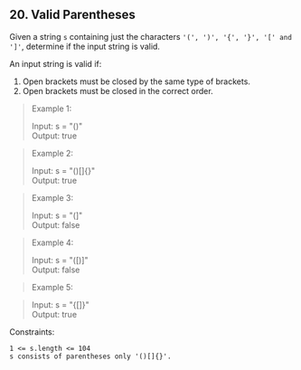 ## 20. Valid Parentheses
Given a string `s` containing just the characters `'(', ')', '{', '}', '[' and ']'`, determine if the input string is valid.

An input string is valid if:
1. Open brackets must be closed by the same type of brackets.
2. Open brackets must be closed in the correct order.


>Example 1:
>
>Input: s = "()"\
>Output: true

>Example 2:
>
>Input: s = "()[]{}"\
>Output: true

>Example 3:
>
>Input: s = "(]"\
>Output: false

>Example 4:
>
>Input: s = "([)]"\
>Output: false

>Example 5:

>Input: s = "{[]}"\
>Output: true
 

Constraints:

`1 <= s.length <= 104`\
`s consists of parentheses only '()[]{}'.`